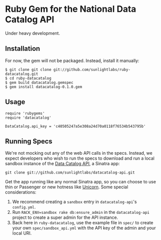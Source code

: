 # Ruby Gem for the National Data Catalog API

Under heavy development.

## Installation

For now, the gem will not be packaged. Instead, install it manually:

    $ git clone git clone git://github.com/sunlightlabs/ruby-datacatalog.git 
    $ cd ruby-datacatalog
    $ gem build datacatalog.gemspec
    $ gem install datacatalog-0.1.0.gem

## Usage

    require 'rubygems'
    require 'datacatalog'

    DataCatalog.api_key = 'c40505247a5e308a24d70a0118f76534b543795b'
    
## Running Specs

We're not mocking out any of the web API calls in the specs. Instead, we expect developers who wish to run the specs to download and run a local sandbox instance of the [Data Catalog API](http://github.com/sunlightlabs/datacatalog-api), a Sinatra app:

    git clone git://github.com/sunlightlabs/datacatalog-api.git

Get the app running like any normal Sinatra app, so you can choose to use thin or Passenger or new hotness like [Unicorn](http://unicorn.bogomips.org/). Some special considerations:

1. We recommend creating a `sandbox` entry in `datacatalog-api`'s `config.yml`.
2. Run `RACK_ENV=sandbox rake db:ensure_admin` in the `datacatalog-api` project to create a super admin for the API instance.
3. Back here in `ruby-datacatalog`, use the example file in `spec/` to create your own `spec/sandbox_api.yml` with the API key of the admin and your local URI.
